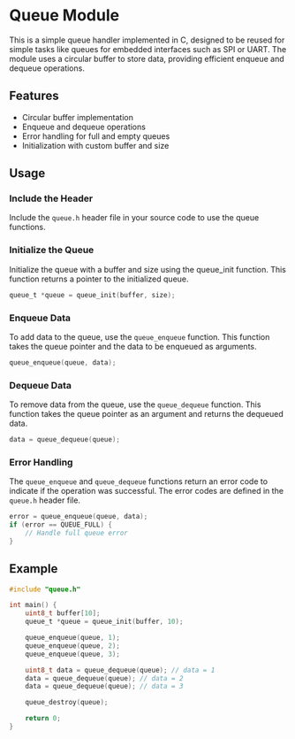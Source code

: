 # Queue Module

This is a simple queue handler implemented in C, designed to be reused for simple tasks like queues for embedded interfaces such as SPI or UART. The module uses a circular buffer to store data, providing efficient enqueue and dequeue operations.

## Features

- Circular buffer implementation
- Enqueue and dequeue operations
- Error handling for full and empty queues
- Initialization with custom buffer and size

## Usage

### Include the Header

Include the `queue.h` header file in your source code to use the queue functions.

### Initialize the Queue
Initialize the queue with a buffer and size using the queue_init function. This function returns a pointer to the initialized queue.

```c
queue_t *queue = queue_init(buffer, size);
```

### Enqueue Data
To add data to the queue, use the `queue_enqueue` function. This function takes the queue pointer and the data to be enqueued as arguments.

```c
queue_enqueue(queue, data);
```

### Dequeue Data
To remove data from the queue, use the `queue_dequeue` function. This function takes the queue pointer as an argument and returns the dequeued data.

```c
data = queue_dequeue(queue);
```

### Error Handling
The `queue_enqueue` and `queue_dequeue` functions return an error code to indicate if the operation was successful. The error codes are defined in the `queue.h` header file.

```c
error = queue_enqueue(queue, data);
if (error == QUEUE_FULL) {
    // Handle full queue error
}
```

## Example

```c
#include "queue.h"

int main() {
    uint8_t buffer[10];
    queue_t *queue = queue_init(buffer, 10);

    queue_enqueue(queue, 1);
    queue_enqueue(queue, 2);
    queue_enqueue(queue, 3);

    uint8_t data = queue_dequeue(queue); // data = 1
    data = queue_dequeue(queue); // data = 2
    data = queue_dequeue(queue); // data = 3

    queue_destroy(queue);

    return 0;
}
